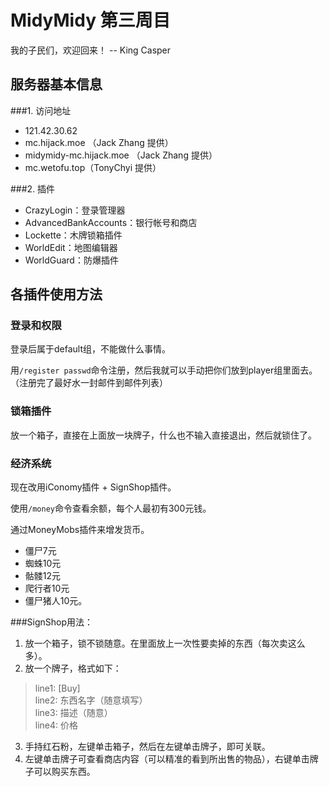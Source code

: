 MidyMidy 第三周目
=====

我的子民们，欢迎回来！ -- King Casper

服务器基本信息
-----

###1. 访问地址
* 121.42.30.62
* mc.hijack.moe （Jack Zhang 提供）
* midymidy-mc.hijack.moe （Jack Zhang 提供）
* mc.wetofu.top（TonyChyi 提供）

###2. 插件
* CrazyLogin：登录管理器
* AdvancedBankAccounts：银行帐号和商店
* Lockette：木牌锁箱插件
* WorldEdit：地图编辑器
* WorldGuard：防爆插件

各插件使用方法
-----

### 登录和权限

登录后属于default组，不能做什么事情。

用`/register passwd`命令注册，然后我就可以手动把你们放到player组里面去。
（注册完了最好水一封邮件到邮件列表）

### 锁箱插件

放一个箱子，直接在上面放一块牌子，什么也不输入直接退出，然后就锁住了。

### 经济系统

现在改用iConomy插件 + SignShop插件。

使用`/money`命令查看余额，每个人最初有300元钱。

通过MoneyMobs插件来增发货币。
* 僵尸7元
* 蜘蛛10元
* 骷髅12元
* 爬行者10元
* 僵尸猪人10元。

###SignShop用法：

1. 放一个箱子，锁不锁随意。在里面放上一次性要卖掉的东西（每次卖这么多）。
2. 放一个牌子，格式如下：
> line1: [Buy]  
> line2: 东西名字（随意填写）  
> line3: 描述（随意）  
> line4: 价格  

3. 手持红石粉，左键单击箱子，然后在左键单击牌子，即可关联。
4. 左键单击牌子可查看商店内容（可以精准的看到所出售的物品），右键单击牌
子可以购买东西。
